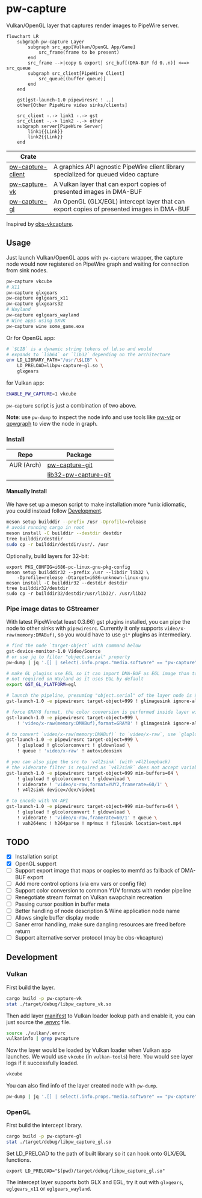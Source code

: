 # pw-capture

Vulkan/OpenGL layer that captures render images to PipeWire server.

```mermaid
flowchart LR
    subgraph pw-capture Layer
        subgraph src_app[Vulkan/OpenGL App/Game]
            src_frame(frame to be present)
        end
        src_frame -->|copy & export| src_buf[(DMA-BUF fd 0..n)] <==> src_queue
        subgraph src_client[PipeWire Client]
            src_queue[(buffer queue)]
        end
    end

    gst[gst-launch-1.0 pipewiresrc ! ..]
    other[Other PipeWire video sinks/clients]

    src_client -.-> link1 -.-> gst
    src_client -.-> link2 -.-> other
    subgraph server[PipeWire Server]
        link1{{Link}}
        link2{{Link}}
    end
```

| Crate                          |                                                                                           |
| ------------------------------ | ----------------------------------------------------------------------------------------- |
| [pw-capture-client](./client/) | A graphics API agnostic PipeWire client library specialized for queued video capture      |
| [pw-capture-vk](./vulkan/)     | A Vulkan layer that can export copies of presented images in DMA-BUF                      |
| [pw-capture-gl](./gl/)         | An OpenGL (GLX/EGL) intercept layer that can export copies of presented images in DMA-BUF |

Inspired by [obs-vkcapture](https://github.com/nowrep/obs-vkcapture).

## Usage

Just launch Vulkan/OpenGL apps with `pw-capture` wrapper, the capture node would now registered on PipeWire graph and waiting for connection from sink nodes.

```bash
pw-capture vkcube
# X11
pw-capture glxgears
pw-capture eglgears_x11
pw-capture glxgears32
# Wayland
pw-capture eglgears_wayland
# Wine apps using DXVK
pw-capture wine some_game.exe
```

Or for OpenGL app:

```bash
# `$LIB` is a dynamic string tokens of ld.so and would
# expands to `lib64` or `lib32` depending on the architecture
env LD_LIBRARY_PATH="/usr/\$LIB" \
    LD_PRELOAD=libpw-capture-gl.so \
    glxgears
```

for Vulkan app:

```bash
ENABLE_PW_CAPTURE=1 vkcube
```

`pw-capture` script is just a combination of two above.

**Note**: use `pw-dump` to inspect the node info and use tools like [pw-viz](https://github.com/Ax9D/pw-viz) or [qpwgraph](https://gitlab.freedesktop.org/rncbc/qpwgraph) to view the node in graph.

### Install

| Repo       | Package                                                                         |
| ---------- | ------------------------------------------------------------------------------- |
| AUR (Arch) | [pw-capture-git](https://aur.archlinux.org/packages/pw-capture-git)             |
|            | [lib32-pw-capture-git](https://aur.archlinux.org/packages/lib32-pw-capture-git) |

#### Manually Install

We have set up a meson script to make installation more \*unix idiomatic, you could instead follow [Development](#development).

```bash
meson setup builddir --prefix /usr -Dprofile=release
# avoid running cargo in root
meson install -C builddir --destdir destdir
tree builddir/destdir
sudo cp -r builddir/destdir/usr/. /usr
```

Optionally, build layers for 32-bit:

```
export PKG_CONFIG=i686-pc-linux-gnu-pkg-config
meson setup builddir32 --prefix /usr --libdir lib32 \
    -Dprofile=release -Dtarget=i686-unknown-linux-gnu
meson install -C builddir32 --destdir destdir
tree builddir32/destdir
sudo cp -r builddir32/destdir/usr/lib32/. /usr/lib32
```

### Pipe image datas to GStreamer

With latest PipeWire(at least 0.3.66) gst plugins installed, you can pipe the node to other sinks with `pipewiresrc`. Currently it only supports `video/x-raw(memory:DMABuf)`, so you would have to use `gl*` plugins as intermediary.

```bash
# find the node `target-object` with command below
gst-device-monitor-1.0 Video/Source
# or use jq to filter "object.serial" property
pw-dump | jq '.[] | select(.info.props."media.software" == "pw-capture") | .info.props."object.serial"'

# make GL plugins use EGL so it can import DMA-BUF as EGL image than to GL texture,
# not required on Wayland as it uses EGL by default
export GST_GL_PLATFORM=egl

# launch the pipeline, presuming "object.serial" of the layer node is 999
gst-launch-1.0 -e pipewiresrc target-object=999 ! glimagesink ignore-alpha=0

# force GRAY8 format, the color conversion is performed inside layer with `vkCmdBlitImage`
gst-launch-1.0 -e pipewiresrc target-object=999 \
    ! 'video/x-raw(memory:DMABuf),format=GRAY8' ! glimagesink ignore-alpha=0

# to convert `video/x-raw(memory:DMABuf)` to `video/x-raw`, use `glupload ! glcolorconvert ! gldownload`
gst-launch-1.0 -e pipewiresrc target-object=999 \
    ! glupload ! glcolorconvert ! gldownload \
    ! queue ! 'video/x-raw' ! autovideosink

# you can also pipe the src to `v4l2sink` (with v4l2loopback)
# the videorate filter is required as `v4l2sink` does not accept variable framerate
gst-launch-1.0 -e pipewiresrc target-object=999 min-buffers=64 \
    ! glupload ! glcolorconvert ! gldownload \
    ! videorate ! 'video/x-raw,format=YUY2,framerate=60/1' \
    ! v4l2sink device=/dev/video1

# to encode with VA-API
gst-launch-1.0 -e pipewiresrc target-object=999 min-buffers=64 \
    ! glupload ! glcolorconvert ! gldownload \
    ! videorate ! 'video/x-raw,framerate=60/1' ! queue \
    ! vah264enc ! h264parse ! mp4mux ! filesink location=test.mp4
```

## TODO

- [x] Installation script
- [x] OpenGL support
- [ ] Support export image that maps or copies to memfd as fallback of DMA-BUF export
- [ ] Add more control options (via env vars or config file)
- [ ] Support color conversion to common YUV formats with render pipeline
- [ ] Renegotiate stream format on Vulkan swapchain recreation
- [ ] Passing cursor position in buffer meta
- [ ] Better handling of node description & Wine application node name
- [ ] Allows single buffer display mode
- [ ] Saner error handling, make sure dangling resources are freed before return
- [ ] Support alternative server protocol (may be obs-vkcapture)

## Development

### Vulkan

First build the layer.

```bash
cargo build -p pw-capture-vk
stat ./target/debug/libpw_capture_vk.so
```

Then add layer [manifest](./vulkan/layer.json) to Vulkan loader lookup path and enable it, you can just source the [.envrc](./vulkan/.envrc) file.

```bash
source ./vulkan/.envrc
vulkaninfo | grep pwcapture
```

Now the layer would be loaded by Vulkan loader when Vulkan app launches. We would use `vkcube` (in `vulkan-tools`) here. You would see layer logs if it successfully loaded.

```bash
vkcube
```

You can also find info of the layer created node with `pw-dump`.

```bash
pw-dump | jq '.[] | select(.info.props."media.software" == "pw-capture")'
```

### OpenGL

First build the intercept library.

```bash
cargo build -p pw-capture-gl
stat ./target/debug/libpw_capture_gl.so
```

Set LD_PRELOAD to the path of built library so it can hook onto GLX/EGL functions.

```
export LD_PRELOAD="$(pwd)/target/debug/libpw_capture_gl.so"
```

The intercept layer supports both GLX and EGL, try it out with `glxgears`, `eglgears_x11` or `eglgears_wayland`.
